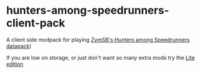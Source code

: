 # hunters-among-speedrunners-client-pack

A client side modpack for playing [ZymSB's Hunters among Speedrunners datapack](%5Bhttps://github.com/zymsbgt/hunters-among-speedrunners))

If you are low on storage, or just don't want so many extra mods try the [Lite edition](https://github.com/IntoTheVoid-900/has-clientpack-lite)
